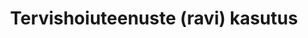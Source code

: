 ---
title: Tervishoiuteenuste (ravi) kasutus
title_en: 'Use of healthcare services'
notes: >-
  Tervishoiuteenuste rahastamine lepingupartnerite ja teenuste liikide kaupa
  aastas, alates aastast 2014
notes_en: ''
category: 
  - Tervis
category_en: 
  - Health
resources:
  - name: Tervishoiuteenuste (ravi) kasutus teenuse osutajate lõikes
    url: 'https://statistika.haigekassa.ee/PXWeb/pxweb/et/eelarve/eelarve/THT08.px/?rxid=b9911bd7-5487-4855-9616-ba23bcdab9ea'
    format: px
    interactive: 'FALSE'
license: 'https://creativecommons.org/licenses/by-sa/3.0/ee/legalcode'
update_freq: 'http://purl.org/linked-data/sdmx/2009/code#freq-A'
organization: Eesti Haigekassa
maintainer_name: ''
maintainer_email: ''
maintainer_phone: ''
date_issued: '21/04/2020'
date_modified: 2020/05/20
---